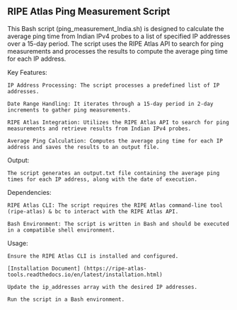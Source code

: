 <h2>RIPE Atlas Ping Measurement Script</h2>

This Bash script (ping_measurement_India.sh) is designed to calculate the average ping time from Indian IPv4 probes to a list of specified IP addresses over a 15-day period. The script uses the RIPE Atlas API to search for ping measurements and processes the results to compute the average ping time for each IP address.

Key Features:

    IP Address Processing: The script processes a predefined list of IP addresses.

    Date Range Handling: It iterates through a 15-day period in 2-day increments to gather ping measurements.

    RIPE Atlas Integration: Utilizes the RIPE Atlas API to search for ping measurements and retrieve results from Indian IPv4 probes.

    Average Ping Calculation: Computes the average ping time for each IP address and saves the results to an output file.

Output:

    The script generates an output.txt file containing the average ping times for each IP address, along with the date of execution.

Dependencies:

    RIPE Atlas CLI: The script requires the RIPE Atlas command-line tool (ripe-atlas) & bc to interact with the RIPE Atlas API.

    Bash Environment: The script is written in Bash and should be executed in a compatible shell environment.

Usage:

    Ensure the RIPE Atlas CLI is installed and configured.

    [Installation Document] (https://ripe-atlas-tools.readthedocs.io/en/latest/installation.html)

    Update the ip_addresses array with the desired IP addresses.

    Run the script in a Bash environment.
